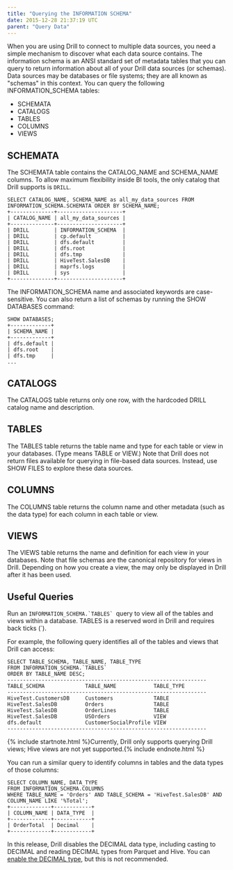 ```yaml
---
title: "Querying the INFORMATION SCHEMA"
date: 2015-12-28 21:37:19 UTC
parent: "Query Data"
---
```

When you are using Drill to connect to multiple data sources, you need a
simple mechanism to discover what each data source contains. The information
schema is an ANSI standard set of metadata tables that you can query to return
information about all of your Drill data sources (or schemas). Data sources
may be databases or file systems; they are all known as "schemas" in this
context. You can query the following INFORMATION_SCHEMA tables:

  * SCHEMATA
  * CATALOGS
  * TABLES
  * COLUMNS 
  * VIEWS

## SCHEMATA

The SCHEMATA table contains the CATALOG_NAME and SCHEMA_NAME columns. To allow
maximum flexibility inside BI tools, the only catalog that Drill supports is
`DRILL`.

    SELECT CATALOG_NAME, SCHEMA_NAME as all_my_data_sources FROM INFORMATION_SCHEMA.SCHEMATA ORDER BY SCHEMA_NAME;
    +--------------+---------------------+
    | CATALOG_NAME | all_my_data_sources |
    +--------------+---------------------+
    | DRILL        | INFORMATION_SCHEMA  |
    | DRILL        | cp.default          |
    | DRILL        | dfs.default         |
    | DRILL        | dfs.root            |
    | DRILL        | dfs.tmp             |
    | DRILL        | HiveTest.SalesDB    |
    | DRILL        | maprfs.logs         |
    | DRILL        | sys                 |
    +--------------+---------------------+

The INFORMATION_SCHEMA name and associated keywords are case-sensitive. You
can also return a list of schemas by running the SHOW DATABASES command:

    SHOW DATABASES;
    +-------------+
    | SCHEMA_NAME |
    +-------------+
    | dfs.default |
    | dfs.root    |
    | dfs.tmp     |
    ...

## CATALOGS

The CATALOGS table returns only one row, with the hardcoded DRILL catalog name
and description.

## TABLES

The TABLES table returns the table name and type for each table or view in
your databases. (Type means TABLE or VIEW.) Note that Drill does not return
files available for querying in file-based data sources. Instead, use SHOW
FILES to explore these data sources.

## COLUMNS

The COLUMNS table returns the column name and other metadata (such as the data
type) for each column in each table or view.

## VIEWS

The VIEWS table returns the name and definition for each view in your
databases. Note that file schemas are the canonical repository for views in
Drill. Depending on how you create a view, the may only be displayed in Drill
after it has been used.

## Useful Queries

Run an ``INFORMATION_SCHEMA.`TABLES` ``query to view all of the tables and views
within a database. TABLES is a reserved word in Drill and requires back ticks
(`).

For example, the following query identifies all of the tables and views that
Drill can access:

    SELECT TABLE_SCHEMA, TABLE_NAME, TABLE_TYPE
    FROM INFORMATION_SCHEMA.`TABLES`
    ORDER BY TABLE_NAME DESC;
    ----------------------------------------------------------------
    TABLE_SCHEMA             TABLE_NAME            TABLE_TYPE
    ----------------------------------------------------------------
    HiveTest.CustomersDB     Customers             TABLE
    HiveTest.SalesDB         Orders                TABLE
    HiveTest.SalesDB         OrderLines            TABLE
    HiveTest.SalesDB         USOrders              VIEW
    dfs.default              CustomerSocialProfile VIEW
    ----------------------------------------------------------------

{% include startnote.html %}Currently, Drill only supports querying Drill views; Hive views are not yet supported.{% include endnote.html %}

You can run a similar query to identify columns in tables and the data types
of those columns:

    SELECT COLUMN_NAME, DATA_TYPE 
    FROM INFORMATION_SCHEMA.COLUMNS 
    WHERE TABLE_NAME = 'Orders' AND TABLE_SCHEMA = 'HiveTest.SalesDB' AND COLUMN_NAME LIKE '%Total';
    +-------------+------------+
    | COLUMN_NAME | DATA_TYPE  |
    +-------------+------------+
    | OrderTotal  | Decimal    |
    +-------------+------------+

In this release, Drill disables the DECIMAL data type, including casting to DECIMAL and reading DECIMAL types from Parquet and Hive. You can [enable the DECIMAL type](docs/supported-data-types/#enabling-the-decimal-type), but this is not recommended.
